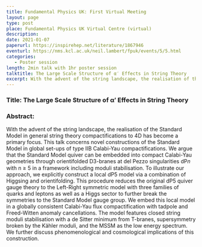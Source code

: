 ```yaml
---
title: Fundamental Physics UK: First Virtual Meeting 
layout: page
type: post
place: Fundamental Physics UK Virtual Centre (virtual)
description: 
date: 2021-01-07
paperurl: https://inspirehep.net/literature/1867946
eventurl: https://nms.kcl.ac.uk/neil.lambert/fpuk/events/5/5.html
categories: 
   - Poster session
length: 2min talk with 1hr poster session
talktitle: The Large Scale Structure of α′ Effects in String Theory
excerpt: With the advent of the string landscape, the realisation of the Standard Model in general string theory compactifications to 4D has become a primary focus. This talk concerns novel constructions of the Standard Model in global set-ups of type IIB Calabi-Yau compactifications. We argue that...
---
```


### Title: The Large Scale Structure of α′ Effects in String Theory

### Abstract:

With the advent of the string landscape, the realisation of the Standard Model in general string theory compactifications to 4D has become a primary focus. This talk concerns novel constructions of the Standard Model in global set-ups of type IIB Calabi-Yau compactifications. We argue that the Standard Model quiver can be embedded into compact Calabi-Yau geometries through orientifolded D3-branes at del Pezzo singularities dP𝑛 with n ≥ 5 in a framework including moduli stabilisation. To illustrate our approach, we explicitly construct a local dP5 model via a combination of Higgsing and orientifolding. This procedure reduces the original dP5 quiver gauge theory to the Left-Right symmetric model with three families of quarks and leptons as well as a Higgs sector to further break the symmetries to the Standard Model gauge group. We embed this local model in a globally consistent Calabi-Yau flux compactification with tadpole and Freed-Witten anomaly cancellations. The model features closed string moduli stabilisation with a de Sitter minimum from T-branes, supersymmetry broken by the Kähler moduli, and the MSSM as the low energy spectrum. We further discuss phenomenological and cosmological implications of this construction.


